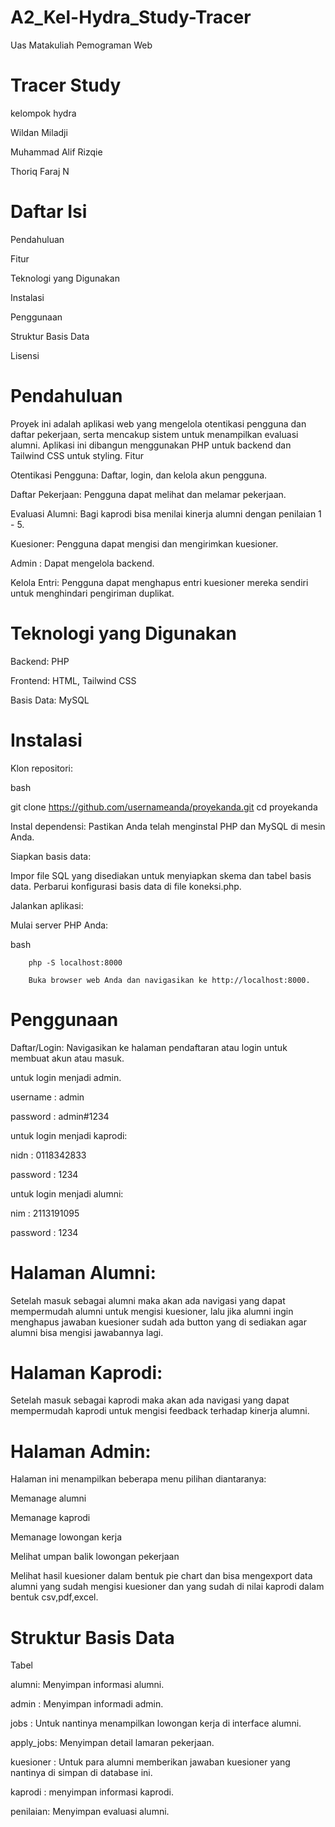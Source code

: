 # A2_Kel-Hydra_Study-Tracer
Uas Matakuliah Pemograman Web
# Tracer Study
kelompok hydra

Wildan Miladji

Muhammad Alif Rizqie

Thoriq Faraj N

# Daftar Isi

Pendahuluan

Fitur

Teknologi yang Digunakan

Instalasi

Penggunaan

Struktur Basis Data

Lisensi

# Pendahuluan

Proyek ini adalah aplikasi web yang mengelola otentikasi pengguna dan daftar pekerjaan, serta mencakup sistem untuk menampilkan evaluasi alumni. Aplikasi ini dibangun menggunakan PHP untuk backend dan Tailwind CSS untuk styling.
Fitur

Otentikasi Pengguna: Daftar, login, dan kelola akun pengguna.

Daftar Pekerjaan: Pengguna dapat melihat dan melamar pekerjaan.

Evaluasi Alumni: Bagi kaprodi bisa menilai kinerja alumni dengan penilaian 1 - 5.

Kuesioner: Pengguna dapat mengisi dan mengirimkan kuesioner.

Admin : Dapat mengelola backend.

Kelola Entri: Pengguna dapat menghapus entri kuesioner mereka sendiri untuk menghindari pengiriman duplikat.

# Teknologi yang Digunakan
Backend: PHP

Frontend: HTML, Tailwind CSS

Basis Data: MySQL

# Instalasi

Klon repositori:

bash

git clone https://github.com/usernameanda/proyekanda.git
cd proyekanda

Instal dependensi:
Pastikan Anda telah menginstal PHP dan MySQL di mesin Anda.

Siapkan basis data:

Impor file SQL yang disediakan untuk menyiapkan skema dan tabel basis data.
Perbarui konfigurasi basis data di file koneksi.php.

Jalankan aplikasi:

Mulai server PHP Anda:

bash

        php -S localhost:8000

        Buka browser web Anda dan navigasikan ke http://localhost:8000.

# Penggunaan

Daftar/Login:
Navigasikan ke halaman pendaftaran atau login untuk membuat akun atau masuk.

untuk login menjadi admin.

username : admin

password : admin#1234

untuk login menjadi kaprodi:

nidn : 0118342833

password : 1234

untuk login menjadi alumni:

nim : 2113191095

password : 1234

# Halaman Alumni:
Setelah masuk sebagai alumni maka akan ada navigasi yang dapat mempermudah alumni untuk mengisi kuesioner, lalu jika alumni ingin menghapus jawaban kuesioner sudah ada button yang di sediakan agar alumni bisa mengisi jawabannya lagi.
# Halaman Kaprodi:
Setelah masuk sebagai kaprodi maka akan ada navigasi yang dapat mempermudah kaprodi untuk mengisi feedback terhadap kinerja alumni.
# Halaman Admin:
Halaman ini menampilkan beberapa menu pilihan diantaranya:

Memanage alumni

Memanage kaprodi

Memanage lowongan kerja

Melihat umpan balik lowongan pekerjaan

Melihat hasil kuesioner dalam bentuk pie chart dan bisa mengexport data alumni yang sudah mengisi kuesioner dan yang sudah di nilai kaprodi dalam bentuk csv,pdf,excel.

# Struktur Basis Data
Tabel

alumni: Menyimpan informasi alumni.

admin : Menyimpan informadi admin.

jobs : Untuk nantinya menampilkan lowongan kerja di interface alumni.

apply_jobs: Menyimpan detail lamaran pekerjaan.

kuesioner : Untuk para alumni memberikan jawaban kuesioner yang nantinya di simpan di database ini.

kaprodi : menyimpan informasi kaprodi.

penilaian: Menyimpan evaluasi alumni.
